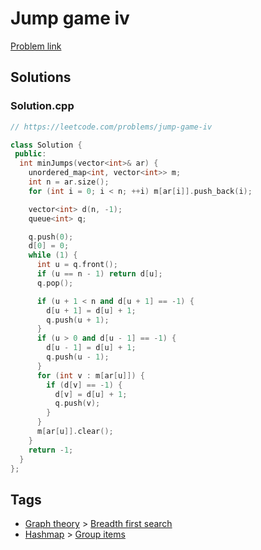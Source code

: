 # Jump game iv

[Problem link](https://leetcode.com/problems/jump-game-iv)

## Solutions


### Solution.cpp
```cpp
// https://leetcode.com/problems/jump-game-iv

class Solution {
 public:
  int minJumps(vector<int>& ar) {
    unordered_map<int, vector<int>> m;
    int n = ar.size();
    for (int i = 0; i < n; ++i) m[ar[i]].push_back(i);

    vector<int> d(n, -1);
    queue<int> q;

    q.push(0);
    d[0] = 0;
    while (1) {
      int u = q.front();
      if (u == n - 1) return d[u];
      q.pop();

      if (u + 1 < n and d[u + 1] == -1) {
        d[u + 1] = d[u] + 1;
        q.push(u + 1);
      }
      if (u > 0 and d[u - 1] == -1) {
        d[u - 1] = d[u] + 1;
        q.push(u - 1);
      }
      for (int v : m[ar[u]]) {
        if (d[v] == -1) {
          d[v] = d[u] + 1;
          q.push(v);
        }
      }
      m[ar[u]].clear();
    }
    return -1;
  }
};
```
## Tags

* [Graph theory](/README.md#Graph_theory) > [Breadth first search](/README.md#Graph_theory-Breadth_first_search)
* [Hashmap](/README.md#Hashmap) > [Group items](/README.md#Hashmap-Group_items)

